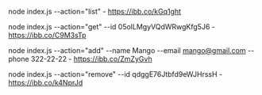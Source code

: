 node index.js --action="list" - https://ibb.co/kGq1ght

node index.js --action="get" --id 05olLMgyVQdWRwgKfg5J6 - https://ibb.co/C9M3sTp

node index.js --action="add" --name Mango --email mango@gmail.com --phone 322-22-22 - https://ibb.co/ZmZyGvh

node index.js --action="remove" --id qdggE76Jtbfd9eWJHrssH - https://ibb.co/k4NprJd